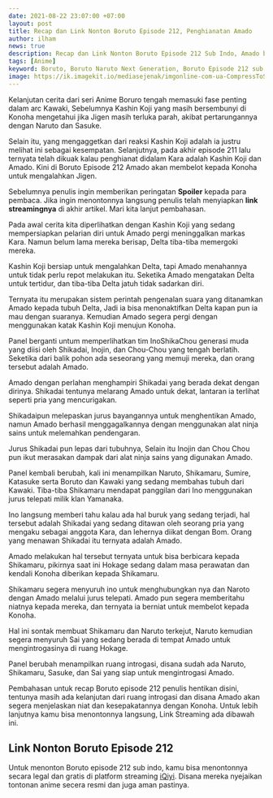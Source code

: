 ```yaml
---
date: 2021-08-22 23:07:00 +07:00
layout: post
title: Recap dan Link Nonton Boruto Episode 212, Penghianatan Amado
author: ilham
news: true
description: Recap dan Link Nonton Boruto Episode 212 Sub Indo, Amado berhianat ke konoha untuk melawan Jigen.
tags: [Anime]
keyword: Boruto, Boruto Naruto Next Generation, Boruto Episode 212 sub indo, Naruto, Shikamaru, Amado, Kashin Koji, Sasuke
image: https://ik.imagekit.io/mediasejenak/imgonline-com-ua-CompressToSize-RBopBG7gUj_T7wAxtJg2.jpg
---
```

Kelanjutan cerita dari seri Anime Boruro tengah memasuki fase penting dalam arc Kawaki, Sebelumnya Kashin Koji yang masih bersembunyi di Konoha mengetahui jika Jigen masih terluka parah, akibat pertarungannya dengan Naruto dan Sasuke.

Selain itu, yang mengaggetkan dari reaksi Kashin Koji adalah ia justru melihat ini sebagai kesempatan. Selanjutnya, pada akhir episode 211 lalu ternyata telah dikuak kalau penghianat didalam Kara adalah Kashin Koji dan Amado. Kini di Boruto Episode 212 Amado akan membelot kepada Konoha untuk mengalahkan Jigen.

Sebelumnya penulis ingin memberikan peringatan <b>Spoiler</b> kepada para pembaca. Jika ingin menontonnya langsung penulis telah menyiapkan <b>link streamingnya</b> di akhir artikel. Mari kita lanjut pembahasan.

Pada awal cerita kita diperlihatkan dengan Kashin Koji yang sedang mempersiapkan pelarian diri untuk Amado pergi meninggalkan markas Kara. Namun belum lama mereka berisap, Delta tiba-tiba memergoki mereka.

Kashin Koji bersiap untuk mengalahkan Delta, tapi Amado menahannya untuk tidak perlu repot melakukan itu. Seketika Amado mengatakan Delta untuk tertidur, dan tiba-tiba Delta jatuh tidak sadarkan diri.

Ternyata itu merupakan sistem perintah pengenalan suara yang ditanamkan Amado kepada tubuh Delta, Jadi ia bisa menonaktifkan Delta kapan pun ia mau dengan suaranya. Kemudian Amado segera pergi dengan menggunakan katak Kashin Koji menujun Konoha.

Panel berganti untum memperlihatkan tim InoShikaChou generasi muda yang diisi oleh Shikadai, Inojin, dan Chou-Chou yang tengah berlatih. Seketika dari balik pohon ada seseorang yang memuji mereka, dan orang tersebut adalah Amado.

Amado dengan perlahan menghampiri Shikadai yang berada dekat dengan dirinya. Shikadai tentunya melarang Amado untuk dekat, lantaran ia terlihat seperti pria yang mencurigakan.

Shikadaipun melepaskan jurus bayangannya untuk menghentikan Amado, namun Amado berhasil menggagalkannya dengan menggunakan alat ninja sains untuk melemahkan pendengaran.

Jurus Shikadai pun lepas dari tubuhnya, Selain itu Inojin dan Chou Chou pun ikut merasakan dampak dari alat ninja sains yang digunakan Amado.

Panel kembali berubah, kali ini menampilkan Naruto, Shikamaru, Sumire, Katasuke serta Boruto dan Kawaki yang sedang membahas tubuh dari Kawaki. Tiba-tiba Shikamaru mendapat panggilan dari Ino menggunakan jurus telepati milik klan Yamanaka.

Ino langsung memberi tahu kalau ada hal buruk yang sedang terjadi, hal tersebut adalah Shikadai yang sedang ditawan oleh seorang pria yang mengaku sebagai anggota Kara, dan lehernya diikat dengan Bom. Orang yang menawan Shikadai itu ternyata adalah Amado.

Amado melakukan hal tersebut ternyata untuk bisa berbicara kepada Shikamaru, pikirnya saat ini Hokage sedang dalam masa perawatan dan kendali Konoha diberikan kepada Shikamaru.

Shikamaru segera menyuruh ino untuk menghubungkan nya dan Naroto dengan Amado melalui jurus telepati. Amado pun segera memberitahu niatnya kepada mereka, dan ternyata ia berniat untuk membelot kepada Konoha.

Hal ini sontak membuat Shikamaru dan Naruto terkejut, Naruto kemudian segera menyuruh Sai yang sedang berada di tempat Amado untuk mengintrogasinya di ruang Hokage.

Panel berubah menampilkan ruang introgasi, disana sudah ada Naruto, Shikamaru, Sasuke, dan Sai yang siap untuk mengintrogasi Amado.

Pembahasan untuk recap Boruto episode 212 penulis hentikan disini, tentunya masih ada kelanjutan dari ruang introgasi dan disana Amado akan segera menjelaskan niat dan kesepakatannya dengan Konoha. Untuk lebih lanjutnya kamu bisa menontonnya langsung, Link Streaming ada dibawah ini.

## Link Nonton Boruto Episode 212

Untuk menonton Boruto episode 212 sub indo, kamu bisa menontonnya secara legal dan gratis di platform streaming <a href="https://www.iq.com/play/boruto-naruto-next-generations--episod-212-1cd4btqjm3o" rel="nofollow" target="_blank">iQiyi</a>. Disana mereka nyejaikan tontonan anime secera resmi dan juga aman pastinya.
